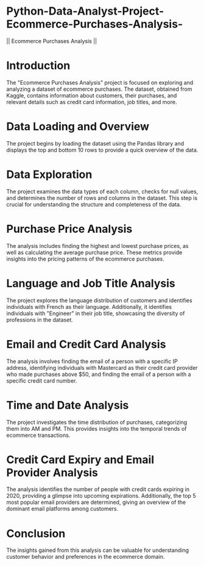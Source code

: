 # Python-Data-Analyst-Project-Ecommerce-Purchases-Analysis-
|| Ecommerce Purchases Analysis ||

# Introduction

The "Ecommerce Purchases Analysis" project is focused on exploring and analyzing a dataset of ecommerce purchases. The dataset, obtained from Kaggle, contains information about customers, their purchases, and relevant details such as credit card information, job titles, and more.

# Data Loading and Overview

The project begins by loading the dataset using the Pandas library and displays the top and bottom 10 rows to provide a quick overview of the data.

# Data Exploration

The project examines the data types of each column, checks for null values, and determines the number of rows and columns in the dataset. This step is crucial for understanding the structure and completeness of the data.

# Purchase Price Analysis

The analysis includes finding the highest and lowest purchase prices, as well as calculating the average purchase price. These metrics provide insights into the pricing patterns of the ecommerce purchases.

# Language and Job Title Analysis

The project explores the language distribution of customers and identifies individuals with French as their language. Additionally, it identifies individuals with "Engineer" in their job title, showcasing the diversity of professions in the dataset.

# Email and Credit Card Analysis

The analysis involves finding the email of a person with a specific IP address, identifying individuals with Mastercard as their credit card provider who made purchases above $50, and finding the email of a person with a specific credit card number.

# Time and Date Analysis

The project investigates the time distribution of purchases, categorizing them into AM and PM. This provides insights into the temporal trends of ecommerce transactions.

# Credit Card Expiry and Email Provider Analysis

The analysis identifies the number of people with credit cards expiring in 2020, providing a glimpse into upcoming expirations. Additionally, the top 5 most popular email providers are determined, giving an overview of the dominant email platforms among customers.

# Conclusion

The insights gained from this analysis can be valuable for understanding customer behavior and preferences in the ecommerce domain.
